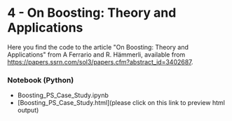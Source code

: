 # 4 - On Boosting: Theory and Applications

Here you find the code to the article "On Boosting: Theory and Applications" from A Ferrario and R. Hämmerli,
available from https://papers.ssrn.com/sol3/papers.cfm?abstract_id=3402687.


### Notebook (Python)
- Boosting_PS_Case_Study.ipynb
- [Boosting_PS_Case_Study.html](please click on this link to preview html output) 
